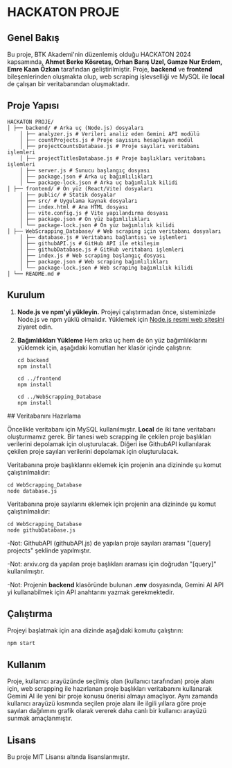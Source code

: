 # HACKATON PROJE

## Genel Bakış
Bu proje, BTK Akademi'nin düzenlemiş olduğu HACKATON 2024 kapsamında, **Ahmet Berke Kösretaş, Orhan Barış Uzel, Gamze Nur Erdem, Emre Kaan Özkan** tarafından geliştirilmiştir. Proje, **backend** ve **frontend** bileşenlerinden oluşmakta olup, web scraping işlevselliği ve MySQL ile **local** de çalışan bir veritabanından oluşmaktadır.


## Proje Yapısı
```
HACKATON PROJE/ 
│ ├── backend/ # Arka uç (Node.js) dosyaları 
    │ ├── analyzer.js # Verileri analiz eden Gemini API modülü 
    │ ├── countProjects.js # Proje sayısını hesaplayan modül 
    │ ├── projectCountsDatabase.js # Proje sayıları veritabanı işlemleri 
    │ ├── projectTitlesDatabase.js # Proje başlıkları veritabanı işlemleri 
    │ ├── server.js # Sunucu başlangıç dosyası 
    │ ├── package.json # Arka uç bağımlılıkları 
    │ └── package-lock.json # Arka uç bağımlılık kilidi 
│ ├── frontend/ # Ön yüz (React/Vite) dosyaları 
    │ ├── public/ # Statik dosyalar 
    │ ├── src/ # Uygulama kaynak dosyaları 
    │ ├── index.html # Ana HTML dosyası 
    │ ├── vite.config.js # Vite yapılandırma dosyası 
    │ ├── package.json # Ön yüz bağımlılıkları 
    │ └── package-lock.json # Ön yüz bağımlılık kilidi 
│ ├── WebScrapping_Database/ # Web scraping için veritabanı dosyaları 
    │ ├── database.js # Veritabanı bağlantısı ve işlemleri 
    │ ├── githubAPI.js # GitHub API ile etkileşim 
    │ ├── githubDatabase.js # GitHub veritabanı işlemleri 
    │ ├── index.js # Web scraping başlangıç dosyası 
    │ ├── package.json # Web scraping bağımlılıkları 
    │ └── package-lock.json # Web scraping bağımlılık kilidi 
│ └── README.md #
```

## Kurulum

1. **Node.js ve npm'yi yükleyin.**
   Projeyi çalıştırmadan önce, sisteminizde Node.js ve npm yüklü olmalıdır. Yüklemek için [Node.js resmi web sitesini](https://nodejs.org/) ziyaret edin.

2. **Bağımlılıkları Yükleme**
   Hem arka uç hem de ön yüz bağımlılıklarını yüklemek için, aşağıdaki komutları her klasör içinde çalıştırın:

    ```
    cd backend
    npm install

    cd ../frontend
    npm install

    cd ../WebScrapping_Database
    npm install
    ```

## Veritabanını Hazırlama

Öncelikle veritabanı için MySQL kullanılmıştır. **Local** de iki tane veritabanı oluşturmamız gerek. Bir tanesi web scrapping ile çekilen proje başlıkları verilerini depolamak için oluşturulacak. Diğeri ise GithubAPI kullanılarak çekilen proje sayıları verilerini depolamak için oluşturulacak.

Veritabanına proje başlıklarını eklemek için projenin ana dizininde şu komut çalıştırılmalıdır:

```
cd WebScrapping_Database
node database.js
```

Veritabanına proje sayılarını eklemek için projenin ana dizininde şu komut çalıştırılmalıdır:

```
cd WebScrapping_Database
node githubDatabase.js
```

-Not: GithubAPI (githubAPI.js) de yapılan proje sayıları araması "[query] projects" şeklinde yapılmıştır.

-Not: arxiv.org da yapılan proje başlıkları araması için doğrudan "[query]" kullanılmıştır.

-Not: Projenin **backend** klasöründe bulunan **.env** dosyasında, Gemini AI API yi kullanabilmek için API anahtarını yazmak gerekmektedir.

## Çalıştırma
Projeyi başlatmak için ana dizinde aşağıdaki komutu çalıştırın:

```
npm start
```

## Kullanım
Proje, kullanıcı arayüzünde seçilmiş olan (kullanıcı tarafından) proje alanı için, web scrapping ile hazırlanan proje başlıkları veritabanını kullanarak Gemini AI ile yeni bir proje konusu önerisi almayı amaçlıyor. Aynı zamanda kullanıcı arayüzü kısmında seçilen proje alanı ile ilgili yıllara göre proje sayıları dağılımını grafik olarak vererek daha canlı bir kullanıcı arayüzü sunmak amaçlanmıştır.

## Lisans
Bu proje MIT Lisansı altında lisanslanmıştır.